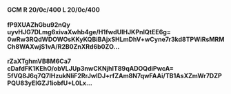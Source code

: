 #### GCM R 20/0c/400 L 20/0c/400
**fP9XUAZhGbu92nQy**<br/>**uyvHJG7DLmg6xivaXwhb4ge/H1fwdUlHJKPnIQtEE6g=**<br/>**0wRw3RQdWDOWOsKKyKQBiBAjxSHLmDhV+wCyne7r3kd8TPWiRsMRMCh8WAXwjS1vA/R2B0ZnXRd6b0ZO...**<br/><br/>
**rZaXTghmVB8M6Ca7**<br/>**cDafdFK1KEhO/obVLJUp3nwCKNjhlT89qADOQdiPwcA=**<br/>**5fVQ8J6q7Q7lHzukNliF2RrJwlDJ+rfZAm8N7qwFAAi/TB1AsXZmWr7DZPPQU83yEIGZJ1iobfU+L0Lx...**